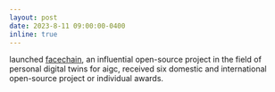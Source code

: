 ```yaml
---
layout: post
date: 2023-8-11 09:00:00-0400
inline: true
---
```

launched [facechain](https://github.com/modelscope/facechain), an influential open-source project in the field of personal digital twins for aigc, received six domestic and international open-source project or individual awards.
